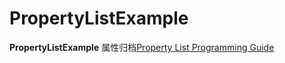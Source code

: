 # PropertyListExample
**PropertyListExample**   属性归档[Property List Programming Guide](https://developer.apple.com/library/archive/documentation/Cocoa/Conceptual/PropertyLists/QuickStartPlist/QuickStartPlist.html#//apple_ref/doc/uid/10000048i-CH4-SW8)
